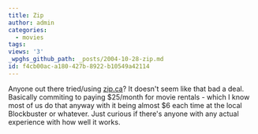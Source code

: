 ```yaml
---
title: Zip
author: admin
categories:
  - movies
tags: 
views: '3'
_wpghs_github_path: _posts/2004-10-28-zip.md
id: f4cb00ac-a180-427b-8922-b10549a42114
---
```

<p>Anyone out there tried/using <a href="http://www.zip.ca">zip.ca</a>?  It doesn't seem like that bad a deal.  Basically commiting to paying $25/month for movie rentals - which I know most of us do that anyway with it being almost $6 each time at the local Blockbuster or whatever.  Just curious if there's anyone with any actual experience with how well it works.</p>
